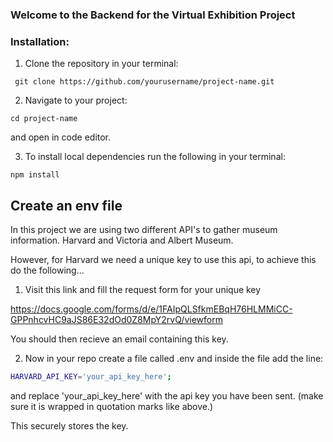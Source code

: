 ### Welcome to the Backend for the Virtual Exhibition Project

### Installation:

1. Clone the repository in your terminal:

```
 git clone https://github.com/yourusername/project-name.git
 ```

2. Navigate to your project:

```
cd project-name
```

and open in code editor.

3. To install local dependencies run the following in your terminal:

```
npm install
```

## Create an env file

In this project we are using two different API's to gather museum information. Harvard and Victoria and Albert Museum.

However, for Harvard we need a unique key to use this api, to achieve this do the following...

1. Visit this link and fill the request form for your unique key

https://docs.google.com/forms/d/e/1FAIpQLSfkmEBqH76HLMMiCC-GPPnhcvHC9aJS86E32dOd0Z8MpY2rvQ/viewform

You should then recieve an email containing this key.

2. Now in your repo create a file called .env and inside the file add the line:

```sh
HARVARD_API_KEY='your_api_key_here';
```

and replace 'your_api_key_here' with the api key you have been sent. (make sure it is wrapped in quotation marks like above.)

This securely stores the key. 



